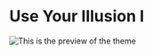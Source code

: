 # Use Your Illusion I

![This is the preview of the theme](https://raw.githubusercontent.com/Isadora-URSS/Aliucord-themes/main/Use%20Your%20Illusion%20I/Preview.png)
